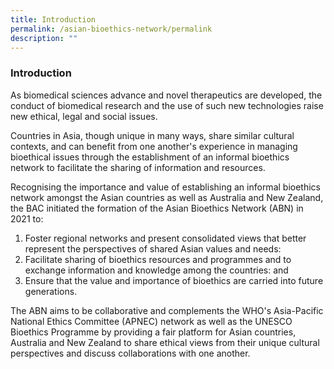 ```yaml
---
title: Introduction
permalink: /asian-bioethics-network/permalink
description: ""
---
```

### **Introduction**

As biomedical sciences advance and novel therapeutics are developed, the conduct of biomedical research and the use of such new technologies raise new ethical, legal and social issues.

Countries in Asia, though unique in many ways, share similar cultural contexts, and can benefit from one another's experience in managing bioethical issues through the establishment of an informal bioethics network to facilitate the sharing of information and resources.

Recognising the importance and value of establishing an informal bioethics network amongst the Asian countries as well as Australia and New Zealand, the BAC initiated the formation of the Asian Bioethics Network (ABN) in 2021 to:

1. Foster regional networks and present consolidated views that better represent the perspectives of shared Asian values and needs:
2. Facilitate sharing of bioethics resources and programmes and to exchange information and knowledge among the countries: and 
3. Ensure that the value and importance of bioethics are carried into future generations.

The ABN aims to be collaborative and complements the WHO's Asia-Pacific National Ethics Committee (APNEC) network as well as the UNESCO Bioethics Programme by providing a fair platform for Asian countries, Australia and New Zealand to share ethical views from their unique cultural perspectives and discuss collaborations with one another.